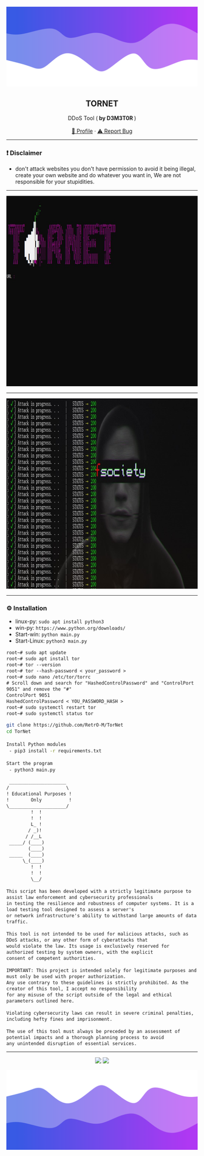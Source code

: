 ![Header](assets/header.png)

<div align="center">
  <h2 align="center">TORNET </h2>

  <p align="center">
    DDoS Tool (<b> by D3M3T0R </b>)
    <br />
    <br />
    <a href="https://github.com/RetrO-M">🎃 Profile</a>
    ·
    <a href="https://github.com/RetrO-M/issues">⚠️ Report Bug</a>
  </p>
</div>

---------------------------------------

### ❗ Disclaimer

- don't attack websites you don't have permission to avoid it being illegal, create your own website and do whatever you want in, We are not responsible for your stupidities.

---------------------------------------

  <kbd>
  <a href="https://github.com/RetrO-M/TorNet">
    <img src="assets/src.png" alt="Logo" width="1920" height="500">
  </a>
  </kbd>
  
---------------------------------------

  <kbd>
  <a href="https://github.com/RetrO-M/TorNet">
    <img src="assets/attack.png" alt="Logo" width="1920" height="500">
  </a>
  </kbd>
  
---------------------------------------

### ⚙️ Installation
* linux-py: `sudo apt install python3`
* win-py: `https://www.python.org/downloads/`
* Start-win: `python main.py`
* Start-Linux: `python3 main.py`

```shell
root~# sudo apt update
root~# sudo apt install tor
root~# tor --version
root~# tor --hash-password < your_password >
root~# sudo nano /etc/tor/torrc   
# Scroll down and search for "HashedControlPassword" and "ControlPort 9051" and remove the "#"
ControlPort 9051
HashedControlPassword < YOU_PASSWORD_HASH >
root~# sudo systemctl restart tor
root~# sudo systemctl status tor
```

```sh
git clone https://github.com/RetrO-M/TorNet
cd TorNet

Install Python modules 
 - pip3 install -r requirements.txt

Start the program
 - python3 main.py
```

```
 _____________________
/                     \
! Educational Purposes !
!        Only          !
\_____________________/
         !  !
         !  !
         L_ !
        / _)!
       / /__L
 _____/ (____)
        (____)
 _____  (____)
      \_(____)
         !  !
         !  !
         \__/ 
          
This script has been developed with a strictly legitimate purpose to assist law enforcement and cybersecurity professionals 
in testing the resilience and robustness of computer systems. It is a load testing tool designed to assess a server's 
or network infrastructure's ability to withstand large amounts of data traffic.

This tool is not intended to be used for malicious attacks, such as DDoS attacks, or any other form of cyberattacks that
would violate the law. Its usage is exclusively reserved for authorized testing by system owners, with the explicit 
consent of competent authorities.

IMPORTANT: This project is intended solely for legitimate purposes and must only be used with proper authorization. 
Any use contrary to these guidelines is strictly prohibited. As the creator of this tool, I accept no responsibility
for any misuse of the script outside of the legal and ethical parameters outlined here.

Violating cybersecurity laws can result in severe criminal penalties, including hefty fines and imprisonment.

The use of this tool must always be preceded by an assessment of potential impacts and a thorough planning process to avoid 
any unintended disruption of essential services. 
```

---------------------------------------

<p align="center">
  <img src="https://img.shields.io/github/stars/RetrO-M/TorNet.svg?style=for-the-badge&labelColor=black&color=f429ff&logo=IOTA"/>
  <img src="https://img.shields.io/github/languages/top/RetrO-M/TorNet.svg?style=for-the-badge&labelColor=black&color=f429ff&logo=python"/>
</p>

![Footer](assets/footer.png)
